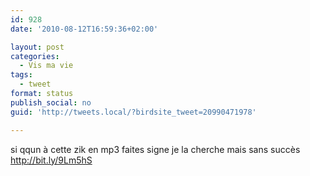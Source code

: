 ```yaml
---
id: 928
date: '2010-08-12T16:59:36+02:00'

layout: post
categories:
  - Vis ma vie
tags:
  - tweet
format: status
publish_social: no
guid: 'http://tweets.local/?birdsite_tweet=20990471978'

---
```


si qqun à cette zik en mp3 faites signe je la cherche mais sans succès http://bit.ly/9Lm5hS